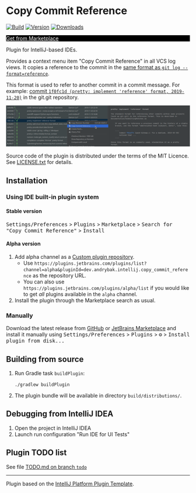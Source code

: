 # Copy Commit Reference

[![Build](https://github.com/rybak/intellij-copy-commit-reference/workflows/Build/badge.svg)][GitHubActions]
[![Version](https://img.shields.io/jetbrains/plugin/v/22138-copy-commit-reference.svg)][Marketplace]
[![Downloads](https://img.shields.io/jetbrains/plugin/d/22138-copy-commit-reference.svg)][Marketplace]
<div style="background: #000 url(https://plugins.jetbrains.com/static/versions/28134/button-install.png) no-repeat;"><a href="https://plugins.jetbrains.com/plugin/22138-copy-commit-reference" style="color:#fff;">Get from Marketplace</a></div>

Plugin for IntelliJ-based IDEs.

<!-- Plugin description -->
Provides a context menu item "Copy Commit Reference" in all VCS log views. It copies a reference to the commit in
the [same format as `git log --format=reference`](https://git-scm.com/docs/git-log#_pretty_formats).

This format is used to refer to another commit in a commit message.  For example:
[commit `1f0fc1d (pretty: implement 'reference' format, 2019-11-20)`](https://github.com/git/git/commit/1f0fc1db8599f87520494ca4f0e3c1b6fabdf997)
in the git.git repository.
<!-- Plugin description end -->

![Screenshot of changed context menu in tab "Log"](images/tab-log.png "How the menu looks like in tab 'Log'")

Source code of the plugin is distributed under the terms of the MIT Licence.
See [LICENSE.txt](LICENSE.txt) for details.

## Installation

### Using IDE built-in plugin system

#### Stable version

<kbd>Settings/Preferences</kbd> > <kbd>Plugins</kbd> > <kbd>Marketplace</kbd> > <kbd>Search for "Copy Commit Reference"</kbd> >
<kbd>Install</kbd>

#### Alpha version

1. Add alpha channel as a [Custom plugin repository][CustomPluginRepository].
   - Use `https://plugins.jetbrains.com/plugins/list?channel=alpha&pluginId=dev.andrybak.intellij.copy_commit_reference`
     as the repository URL.
   - You can also use `https://plugins.jetbrains.com/plugins/alpha/list` if you
     would like to get _all_ plugins available in the `alpha` channel.
2. Install the plugin through the Marketplace search as usual.
  
### Manually

Download the latest release from [GitHub][GitHubLatestRelease] or [JetBrains Marketplace][MarketplaceVersions]
and install it manually using
<kbd>Settings/Preferences</kbd> > <kbd>Plugins</kbd> > <kbd>⚙️</kbd> > <kbd>Install plugin from disk...</kbd>

## Building from source

1. Run Gradle task `buildPlugin`:
   ```
   ./gradlew buildPlugin
   ```
2. The plugin bundle will be available in directory `build/distributions/`.

## Debugging from IntelliJ IDEA

1. Open the project in IntelliJ IDEA
2. Launch run configuration "Run IDE for UI Tests"

## Plugin TODO list
See file [TODO.md on branch `todo`][TODO]

---
Plugin based on the [IntelliJ Platform Plugin Template][template].

[CustomPluginRepository]: https://www.jetbrains.com/help/idea/managing-plugins.html#repos
[template]: https://github.com/JetBrains/intellij-platform-plugin-template
[AnnotateToggleAction]: https://github.com/JetBrains/intellij-community/blob/master/platform/vcs-impl/src/com/intellij/openapi/vcs/actions/AnnotateToggleAction.java#L199-L202
[GitHubActions]: https://github.com/rybak/intellij-copy-commit-reference/actions
[GitHubLatestRelease]: https://github.com/rybak/intellij-copy-commit-reference/releases/latest
[Marketplace]: https://plugins.jetbrains.com/plugin/22138-copy-commit-reference
[MarketplaceVersions]: https://plugins.jetbrains.com/plugin/22138-copy-commit-reference/versions
[TODO]: https://github.com/rybak/intellij-copy-commit-reference/blob/todo/TODO.md
